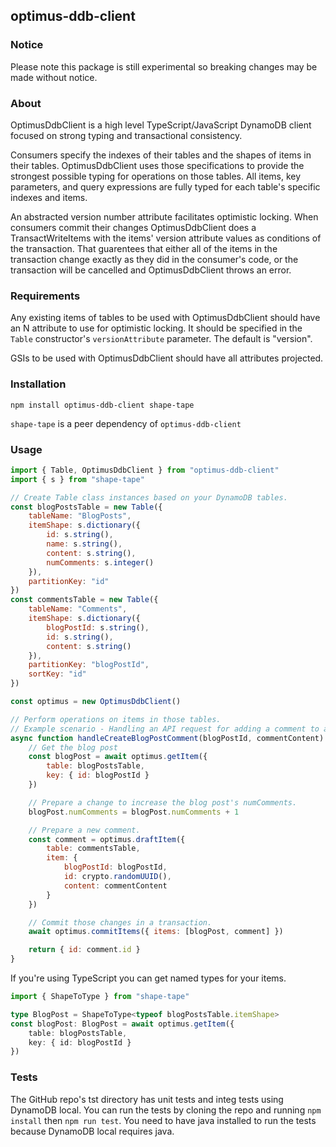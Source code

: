 ## optimus-ddb-client

### Notice
Please note this package is still experimental so breaking changes may be made without notice.

### About
OptimusDdbClient is a high level TypeScript/JavaScript DynamoDB client focused on strong typing and transactional consistency.

Consumers specify the indexes of their tables and the shapes of items in their tables. OptimusDdbClient uses those specifications to provide the strongest possible typing for operations on those tables. All items, key parameters, and query expressions are fully typed for each table's specific indexes and items.

An abstracted version number attribute facilitates optimistic locking. When consumers commit their changes OptimusDdbClient does a TransactWriteItems with the items' version attribute values as conditions of the transaction. That guarentees that either all of the items in the transaction change exactly as they did in the consumer's code, or the transaction will be cancelled and OptimusDdbClient throws an error.

### Requirements

Any existing items of tables to be used with OptimusDdbClient should have an N attribute to use for optimistic locking. It should be specified in the `Table` constructor's `versionAttribute` parameter. The default is "version".

GSIs to be used with OptimusDdbClient should have all attributes projected.

### Installation
```
npm install optimus-ddb-client shape-tape
```
`shape-tape` is a peer dependency of `optimus-ddb-client`

### Usage
```javascript
import { Table, OptimusDdbClient } from "optimus-ddb-client"
import { s } from "shape-tape"

// Create Table class instances based on your DynamoDB tables.
const blogPostsTable = new Table({
	tableName: "BlogPosts",
	itemShape: s.dictionary({
		id: s.string(),
		name: s.string(),
		content: s.string(),
		numComments: s.integer()
	}),
	partitionKey: "id"
})
const commentsTable = new Table({
	tableName: "Comments",
	itemShape: s.dictionary({
		blogPostId: s.string(),
		id: s.string(),
		content: s.string()
	}),
	partitionKey: "blogPostId",
	sortKey: "id"
})

const optimus = new OptimusDdbClient()

// Perform operations on items in those tables.
// Example scenario - Handling an API request for adding a comment to a blog post:
async function handleCreateBlogPostComment(blogPostId, commentContent) {
	// Get the blog post
	const blogPost = await optimus.getItem({
		table: blogPostsTable,
		key: { id: blogPostId }
	})

	// Prepare a change to increase the blog post's numComments.
	blogPost.numComments = blogPost.numComments + 1

	// Prepare a new comment.
	const comment = optimus.draftItem({
		table: commentsTable,
		item: {
			blogPostId: blogPostId,
			id: crypto.randomUUID(),
			content: commentContent
		}
	})

	// Commit those changes in a transaction.
	await optimus.commitItems({ items: [blogPost, comment] })

	return { id: comment.id }
}
```

If you're using TypeScript you can get named types for your items.
```typescript
import { ShapeToType } from "shape-tape"

type BlogPost = ShapeToType<typeof blogPostsTable.itemShape>
const blogPost: BlogPost = await optimus.getItem({
	table: blogPostsTable,
	key: { id: blogPostId }
})
```

### Tests

The GitHub repo's tst directory has unit tests and integ tests using DynamoDB local. You can run the tests by cloning the repo and running `npm install` then `npm run test`. You need to have java installed to run the tests because DynamoDB local requires java.